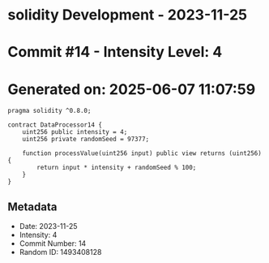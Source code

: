 ﻿# solidity Development - 2023-11-25
# Commit #14 - Intensity Level: 4
# Generated on: 2025-06-07 11:07:59
```solidity
pragma solidity ^0.8.0;

contract DataProcessor14 {
    uint256 public intensity = 4;
    uint256 private randomSeed = 97377;

    function processValue(uint256 input) public view returns (uint256) {
        return input * intensity + randomSeed % 100;
    }
}
```
## Metadata
- Date: 2023-11-25
- Intensity: 4
- Commit Number: 14
- Random ID: 1493408128

